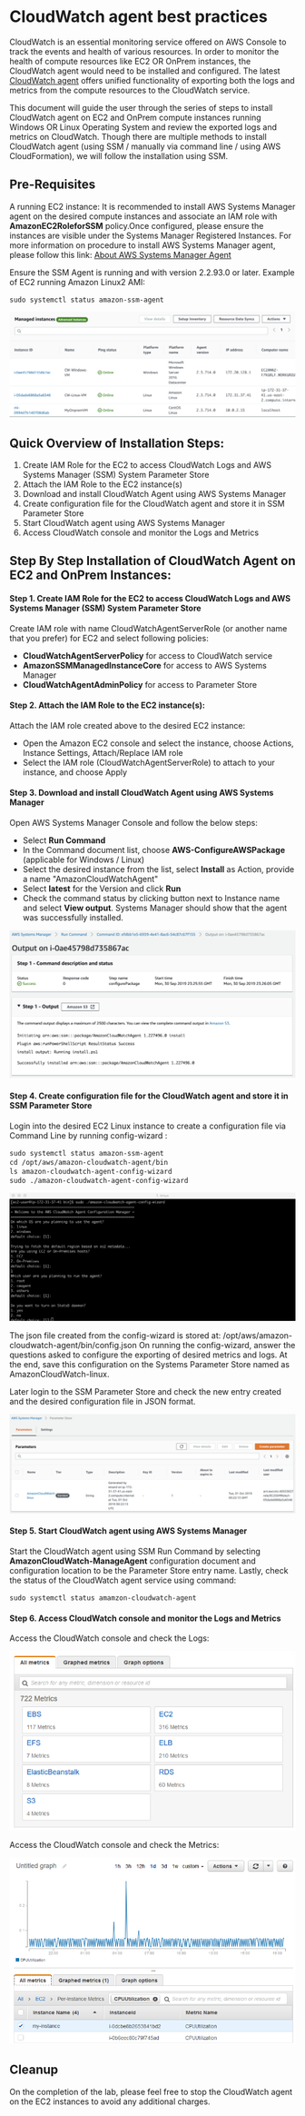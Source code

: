 # CloudWatch agent best practices

CloudWatch is an essential monitoring service offered on AWS Console to track the events and health of various resources. In order to monitor the health of compute resources like EC2 OR OnPrem instances, the CloudWatch agent would need to be installed and configured. The latest [CloudWatch agent](https://docs.aws.amazon.com/AmazonCloudWatch/latest/monitoring/Install-CloudWatch-Agent.html) offers unified functionality of exporting both the logs and metrics from the compute resources to the CloudWatch service. 

This document will guide the user through the series of steps to install CloudWatch agent on EC2 and OnPrem compute instances running Windows OR Linux Operating System and review the exported logs and metrics on CloudWatch.
Though there are multiple methods to install CloudWatch agent (using SSM / manually via command line / using AWS CloudFormation), we will follow the installation using SSM.

## Pre-Requisites

A running EC2 instance:
It is recommended to install AWS Systems Manager agent on the desired compute instances and associate an IAM role with **AmazonEC2RoleforSSM** policy.Once configured, please ensure the instances are visible under the Systems Manager Registered Instances. For more information on procedure to install AWS Systems Manager agent, please follow this link: [About AWS Systems Manager Agent](https://docs.aws.amazon.com/systems-manager/latest/userguide/prereqs-ssm-agent.html)

Ensure the SSM Agent is running and with version 2.2.93.0 or later. Example of EC2 running Amazon Linux2 AMI:
```console
sudo systemctl status amazon-ssm-agent
```

![Managed Instances listing under System Manager](images/ManagedInstancesList.png)


## Quick Overview of Installation Steps:

1. Create IAM Role for the EC2 to access CloudWatch Logs and AWS Systems Manager (SSM) System Parameter Store
2. Attach the IAM Role to the EC2 instance(s)
3. Download and install CloudWatch Agent using AWS Systems Manager
4. Create configuration file for the CloudWatch agent and store it in SSM Parameter Store
5. Start CloudWatch agent using AWS Systems Manager
6. Access CloudWatch console and monitor the Logs and Metrics 

## Step By Step Installation of CloudWatch Agent on EC2 and OnPrem Instances:

#### Step 1. Create IAM Role for the EC2 to access CloudWatch Logs and AWS Systems Manager (SSM) System Parameter Store

Create IAM role with name CloudWatchAgentServerRole (or another name that you prefer) for EC2 and select following policies:
  * **CloudWatchAgentServerPolicy** for access to CloudWatch service
  * **AmazonSSMManagedInstanceCore** for access to AWS Systems Manager
  * **CloudWatchAgentAdminPolicy** for access to Parameter Store

#### Step 2. Attach the IAM Role to the EC2 instance(s):

Attach the IAM role created above to the desired EC2 instance:
  * Open the Amazon EC2 console and select the instance, choose Actions, Instance Settings, Attach/Replace IAM role
  * Select the IAM role (CloudWatchAgentServerRole) to attach to your instance, and choose Apply

#### Step 3. Download and install CloudWatch Agent using AWS Systems Manager

Open AWS Systems Manager Console and follow the below steps:
  * Select **Run Command**
  * In the Command document list, choose **AWS-ConfigureAWSPackage** (applicable for Windows / Linux)
  * Select the desired instance from the list, select **Install** as Action, provide a name "AmazonCloudWatchAgent"
  * Select **latest** for the Version and click **Run**
  * Check the command status by clicking button next to Instance name and select **View output**. Systems Manager should show that the agent was successfully installed.

![Run Command Output](images/RunCommandOutput.png)


#### Step 4. Create configuration file for the CloudWatch agent and store it in SSM Parameter Store

Login into the desired EC2 Linux instance to create a configuration file via Command Line by running config-wizard :

```console
sudo systemctl status amazon-ssm-agent
cd /opt/aws/amazon-cloudwatch-agent/bin
ls amazon-cloudwatch-agent-config-wizard
sudo ./amazon-cloudwatch-agent-config-wizard
```

![CloudWatchAgent Configuration Wizard](images/CWAgentConfig.png)

The json file created from the config-wizard is stored at: /opt/aws/amazon-cloudwatch-agent/bin/config.json
On running the config-wizard, answer the questions asked to configure the exporting of desired metrics and logs. At the end, save this configuration on the Systems Parameter Store named as AmazonCloudWatch-linux.

Later login to the SSM Parameter Store and check the new entry created and the desired configuration file in JSON format.

![System Parameter Store Entry](images/SystemParameterStore.png)


#### Step 5. Start CloudWatch agent using AWS Systems Manager

Start the CloudWatch agent using SSM Run Command by selecting **AmazonCloudWatch-ManageAgent** configuration document and configuration location to be the Parameter Store entry name.
Lastly, check the status of the CloudWatch agent service using command:

```console
sudo systemctl status amamzon-cloudwatch-agent
```

#### Step 6. Access CloudWatch console and monitor the Logs and Metrics 

Access the CloudWatch console and check the Logs:

![dummy-picture1](images/metric_view_categories.png)

Access the CloudWatch console and check the Metrics:

![dummy-picture2](images/metric_statistics_ec2_instance.png)

## Cleanup

On the completion of the lab, please feel free to stop the CloudWatch agent on the EC2 instances to avoid any additional charges.




